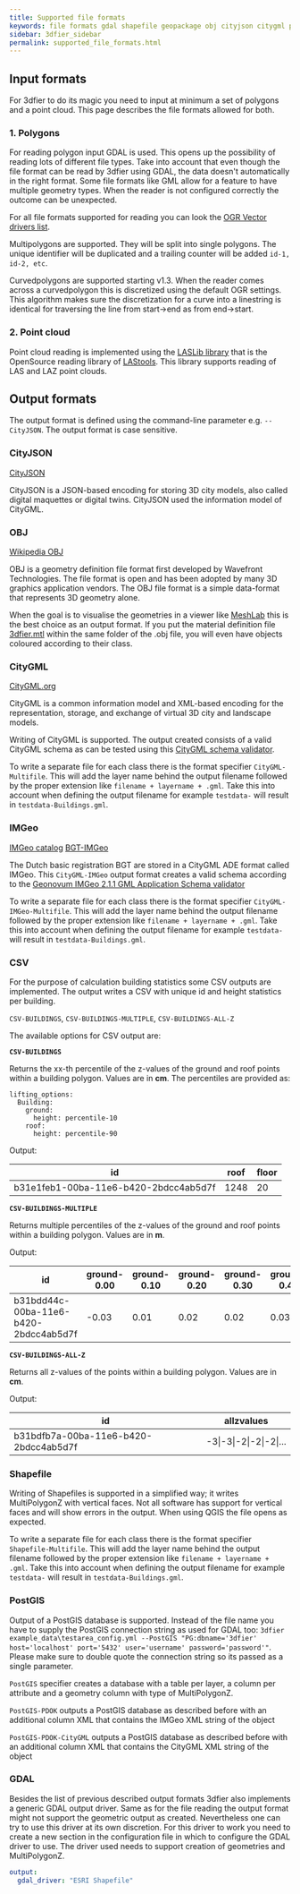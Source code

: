 ```yaml
---
title: Supported file formats
keywords: file formats gdal shapefile geopackage obj cityjson citygml postgis
sidebar: 3dfier_sidebar
permalink: supported_file_formats.html
---
```


## Input formats
For 3dfier to do its magic you need to input at minimum a set of polygons and a point cloud. This page describes the file formats allowed for both. 

### 1. Polygons
For reading polygon input GDAL is used. This opens up the possibility of reading lots of different file types. Take into account that even though the file format can be read by 3dfier using GDAL, the data doesn't automatically in the right format. Some file formats like GML allow for a feature to have multiple geometry types. When the reader is not configured correctly the outcome can be unexpected. 

For all file formats supported for reading you can look the [OGR Vector drivers list](https://gdal.org/drivers/vector/index.html).

Multipolygons are supported. They will be split into single polygons. The unique identifier will be duplicated and a trailing counter will be added ``id-1, id-2, etc``.

Curvedpolygons are supported starting v1.3. When the reader comes across a curvedpolygon this is discretized using the default OGR settings. This algorithm makes sure the discretization for a curve into a linestring is identical for traversing the line from start->end as from end->start.

### 2. Point cloud
Point cloud reading is implemented using the [LASLib library](https://github.com/LAStools/LAStools/tree/master/LASlib) that is the OpenSource reading library of [LAStools](https://rapidlasso.com/lastools/). This library supports reading of LAS and LAZ point clouds.

## Output formats
The output format is defined using the command-line parameter e.g. `--CityJSON`. The output format is case sensitive.

### CityJSON
[CityJSON](http://www.cityjson.org)

CityJSON is a JSON-based encoding for storing 3D city models, also called digital maquettes or digital twins. CityJSON used the information model of CityGML.

### OBJ
[Wikipedia OBJ](https://en.wikipedia.org/wiki/Wavefront_.obj_file)

OBJ is a geometry definition file format first developed by Wavefront Technologies. The file format is open and has been adopted by many 3D graphics application vendors. The OBJ file format is a simple data-format that represents 3D geometry alone.

When the goal is to visualise the geometries in a viewer like [MeshLab](http://www.meshlab.net/) this is the best choice as an output format. If you put the material definition file [3dfier.mtl](https://github.com/{{site.repository}}/raw/master/resources/3dfier.mtl) within the same folder of the .obj file, you will even have objects coloured according to their class.

### CityGML
[CityGML.org](http://www.citygml.org/)

CityGML is a common information model and XML-based encoding for the representation, storage, and exchange of virtual 3D city and landscape models.

Writing of CityGML is supported. The output created consists of a valid CityGML schema as can be tested using this [CityGML schema validator](http://geovalidation.bk.tudelft.nl/schemacitygml/).

To write a separate file for each class there is the format specifier `CityGML-Multifile`. This will add the layer name behind the output filename followed by the proper extension like `filename + layername + .gml`. Take this into account when defining the output filename for example `testdata-` will result in `testdata-Buildings.gml`.

### IMGeo
[IMGeo catalog](https://www.geonovum.nl/geo-standaarden/bgt-imgeo/gegevenscatalogus-imgeo-versie-211)
[BGT-IMGeo](https://www.geonovum.nl/geo-standaarden/bgt-imgeo)

The Dutch basic registration BGT are stored in a CityGML ADE format called IMGeo. This `CityGML-IMGeo` output format creates a valid schema according to the [Geonovum IMGeo 2.1.1 GML Application Schema validator](http://validatie.geostandaarden.nl/etf-webapp/testruns/create-direct?testProjectId=a6a9ddd2-9ab6-3f87-98bc-bbdeb274d679)

To write a separate file for each class there is the format specifier `CityGML-IMGeo-Multifile`. This will add the layer name behind the output filename followed by the proper extension like `filename + layername + .gml`. Take this into account when defining the output filename for example `testdata-` will result in `testdata-Buildings.gml`.

### CSV
For the purpose of calculation building statistics some CSV outputs are implemented. The output writes a CSV with unique id and height statistics per building.

`CSV-BUILDINGS`, `CSV-BUILDINGS-MULTIPLE`, `CSV-BUILDINGS-ALL-Z`

The available options for CSV output are:

**`CSV-BUILDINGS`**

Returns the xx-th percentile of the z-values of the ground and roof points within a building polygon. Values are in **cm**. The percentiles are provided as:

```
lifting_options: 
  Building:
    ground:
      height: percentile-10
    roof:
      height: percentile-90
```
Output:

| id                                    | roof | floor |
|---------------------------------------|------|-------|
| b31e1feb1-00ba-11e6-b420-2bdcc4ab5d7f | 1248 | 20    |

**`CSV-BUILDINGS-MULTIPLE`**

Returns multiple percentiles of the z-values of the ground and roof points within a building polygon. Values are in **m**.

Output:

| id                                    | ground-0.00 | ground-0.10 | ground-0.20 | ground-0.30 | ground-0.40 | ground-0.50 | roof-0.00 | roof-0.10 | roof-0.25 | roof-0.50 | roof-0.75 | roof-0.90 | roof-0.95 | roof-0.99 |
|---------------------------------------|-------------|-------------|-------------|-------------|-------------|-------------|-----------|-----------|-----------|-----------|-----------|-----------|-----------|-----------|
| b31bdd44c-00ba-11e6-b420-2bdcc4ab5d7f | -0.03       | 0.01        | 0.02        | 0.02        | 0.03        | 0.04        | -0.03     | 0.01      | 0.02      | 0.04      | 0.11      | 2.36      | 2.38      | 2.44      |

**`CSV-BUILDINGS-ALL-Z`**

Returns all z-values of the points within a building polygon. Values are in **cm**.

Output:

| id                                    | allzvalues |
|---------------------------------------|------------|
| b31bdfb7a-00ba-11e6-b420-2bdcc4ab5d7f | -3\|-3\|-2\|-2\|-2\|... |




### Shapefile
Writing of Shapefiles is supported in a simplified way; it writes MultiPolygonZ with vertical faces. Not all software has support for vertical faces and will show errors in the output. When using QGIS the file opens as expected.

To write a separate file for each class there is the format specifier `Shapefile-Multifile`. This will add the layer name behind the output filename followed by the proper extension like `filename + layername + .gml`. Take this into account when defining the output filename for example `testdata-` will result in `testdata-Buildings.gml`.

### PostGIS
Output of a PostGIS database is supported. Instead of the file name you have to supply the PostGIS connection string as used for GDAL too:
`3dfier example_data\testarea_config.yml --PostGIS "PG:dbname='3dfier' host='localhost' port='5432' user='username' password='password'"`.
Please make sure to double quote the connection string so its passed as a single parameter.

`PostGIS` specifier creates a database with a table per layer, a column per attribute and a geometry column with type of MultiPolygonZ.

`PostGIS-PDOK` outputs a PostGIS database as described before with an additional column XML that contains the IMGeo XML string of the object

`PostGIS-PDOK-CityGML` outputs a PostGIS database as described before with an additional column XML that contains the CityGML XML string of the object

### GDAL
Besides the list of previous described output formats 3dfier also implements a generic GDAL output driver. Same as for the file reading the output format might not support the geometric output as created. Nevertheless one can try to use this driver at its own discretion. For this driver to work you need to create a new section in the configuration file in which to configure the GDAL driver to use. The driver used needs to support creation of geometries and MultiPolygonZ.

~~~ yaml
output:
  gdal_driver: "ESRI Shapefile"
~~~